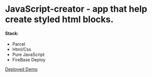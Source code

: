 # JavaScript-creator - app that help create styled  html blocks.

 #### Stack:

 - Parcel
 - Html/Css
 - Pure JavaScript
 - FireBase Deploy

[Deployed Demo](https://javascript-creator.web.app/")

